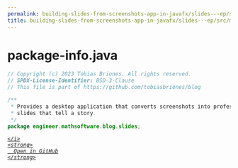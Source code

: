 ```yaml
---
permalink: building-slides-from-screenshots-app-in-javafx/slides---ep/src/main/java/engineer/mathsoftware/blog/slides/package-info.java.html
title: building-slides-from-screenshots-app-in-javafx/slides---ep/src/main/java/engineer/mathsoftware/blog/slides/package-info.java
---
```


# package-info.java
```java
// Copyright (c) 2023 Tobias Briones. All rights reserved.
// SPDX-License-Identifier: BSD-3-Clause
// This file is part of https://github.com/tobiasbriones/blog

/**
 * Provides a desktop application that converts screenshots into professional
 * slides that tell a story.
 */
package engineer.mathsoftware.blog.slides;

```
<div class="social open-gh-btn my-4">
  <a class="btn btn-github" href="https://github.com/tobiasbriones/blog/tree/main/swe/dev/java/javafx/drawing/productivity/building-slides-from-screenshots-app-in-javafx/slides---ep/src/main/java/engineer/mathsoftware/blog/slides/package-info.java" target="_blank">
    <i class="fab fa-github">
      
    </i>
    <strong>
      Open in GitHub
    </strong>
  </a>
</div>